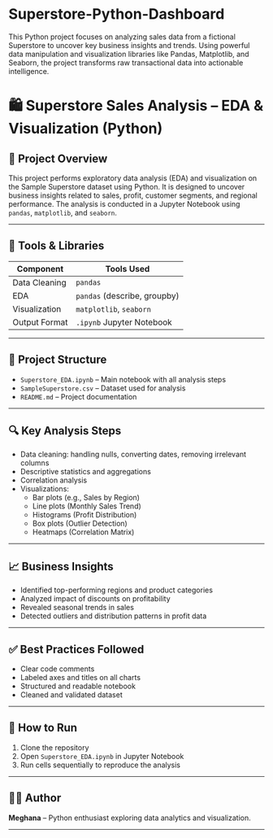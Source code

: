 # Superstore-Python-Dashboard
This Python project focuses on analyzing sales data from a fictional Superstore to uncover key business insights and trends. Using powerful data manipulation and visualization libraries like Pandas, Matplotlib, and Seaborn, the project transforms raw transactional data into actionable intelligence.
# 🛍️ Superstore Sales Analysis – EDA & Visualization (Python)

## 📌 Project Overview

This project performs exploratory data analysis (EDA) and visualization on the Sample Superstore dataset using Python. It is designed to uncover business insights related to sales, profit, customer segments, and regional performance. The analysis is conducted in a Jupyter Notebook using `pandas`, `matplotlib`, and `seaborn`.

---

## 🧰 Tools & Libraries

| Component         | Tools Used                     |
|------------------|--------------------------------|
| Data Cleaning     | `pandas`                       |
| EDA               | `pandas` (describe, groupby)   |
| Visualization     | `matplotlib`, `seaborn`        |
| Output Format     | `.ipynb` Jupyter Notebook      |

---

## 📁 Project Structure

- `Superstore_EDA.ipynb` – Main notebook with all analysis steps
- `SampleSuperstore.csv` – Dataset used for analysis
- `README.md` – Project documentation

---

## 🔍 Key Analysis Steps

- Data cleaning: handling nulls, converting dates, removing irrelevant columns
- Descriptive statistics and aggregations
- Correlation analysis
- Visualizations:
  - Bar plots (e.g., Sales by Region)
  - Line plots (Monthly Sales Trend)
  - Histograms (Profit Distribution)
  - Box plots (Outlier Detection)
  - Heatmaps (Correlation Matrix)

---

## 📈 Business Insights

- Identified top-performing regions and product categories
- Analyzed impact of discounts on profitability
- Revealed seasonal trends in sales
- Detected outliers and distribution patterns in profit data

---

## ✅ Best Practices Followed

- Clear code comments
- Labeled axes and titles on all charts
- Structured and readable notebook
- Cleaned and validated dataset

---

## 📄 How to Run

1. Clone the repository
2. Open `Superstore_EDA.ipynb` in Jupyter Notebook
3. Run cells sequentially to reproduce the analysis

---

## 🙋‍♀️ Author

**Meghana** – Python enthusiast exploring data analytics and visualization.

---

